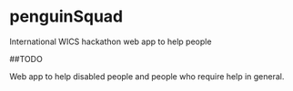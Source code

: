 # penguinSquad
International WICS hackathon web app to help people

##TODO

Web app to help disabled people and people who require help in general.
